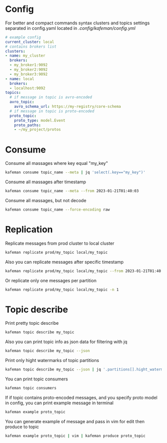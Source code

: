 # Config
For better and compact commands syntax clusters and topics settings separated in config.yaml
located in *.config/kafeman/config.yml*

```yaml
# example config
current_cluster: local
# contains brokers list
clusters:
- name: my_cluster
  brokers:
  - my_broker1:9092
  - my_broker2:9092
  - my_broker3:9092
- name: local
  brokers:
  - localhost:9092
topics:
  # if message in topic is avro-encoded 
  avro_topic:
    avro_schema_url: https://my-registry/core-schema
  # if message in topic is proto-encoded
  proto_topic:
    proto_type: model.Event
    proto_paths:
    - ~/my_project/protos
```

# Consume
Consume all massages where key equal "my_key"
```sh
kafeman consume topic_name --meta | jq 'select(.key=="my_key")'
```
Consume all massages after timestamp
```sh
kafeman consume topic_name --meta --from 2023-01-21T01:40:03
```
Consume all massages, but not decode
```sh
kafeman consume topic_name --force-encoding raw
```

# Replication
Replicate messages from prod cluster to local cluster
```sh
kafeman replicate prod/my_topic local/my_topic
```

Also you can replicate messages after specific timestamp
```sh
kafeman replicate prod/my_topic local/my_topic --from 2023-01-21T01:40:03
```
Or replicate only one messages per partition
```sh
kafeman replicate prod/my_topic local/my_topic -n 1
```

# Topic describe

Print pretty topic describe 
```sh
kafeman topic describe my_topic
```
Also you can print topic info as json data for filtering with jq
```sh
kafeman topic describe my_topic --json
```

Print only hight watermarks of topic partitions

```sh
kafeman topic describe my_topic --json | jq '.partitions[].hight_watermark'
```
You can print topic consumers 
```sh
kafeman topic consumers

```

If if topic contains proto-encoded messages, and you specify proto model in config, you can print example message in terminal

```sh
kafeman example proto_topic
```

You can generate example of message and pass in vim for edit then produce to topic
```sh
kafeman example proto_topic | vim | kafeman produce proto_topic
```